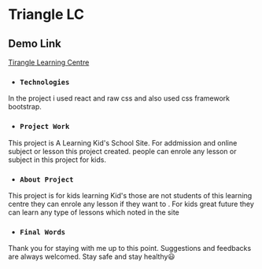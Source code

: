 # Triangle LC

## Demo Link
[Tirangle Learning Centre](https://trusting-dubinsky-16e05c.netlify.app/)


* ### `Technologies`

In the project i used react and raw css and also used css framework bootstrap.

* ### `Project Work`

This project is  A Learning Kid's School Site. For addmission and online subject or lesson  this project created. people can enrole any lesson or subject in this project for kids.

* ### `About Project `

This project is  for kids learning Kid's those are not students of this learning centre they can enrole any lesson if they want to .
For kids great future they can learn any type of lessons which noted in the site

 * ### `Final Words`

Thank you for staying with me up to this point. Suggestions and feedbacks are always welcomed. Stay safe and stay healthy😃